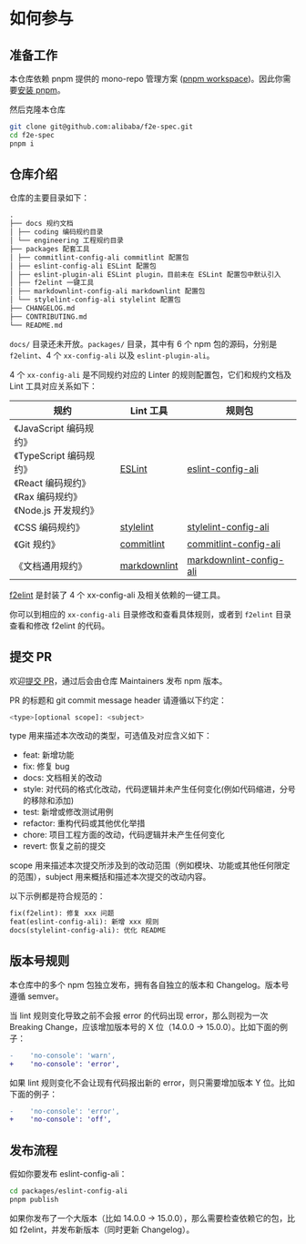 # 如何参与

## 准备工作

本仓库依赖 pnpm 提供的 mono-repo 管理方案 ([pnpm workspace](https://pnpm.io/workspaces))。因此你需要[安装 pnpm](https://pnpm.io/installation)。

然后克隆本仓库

```bash
git clone git@github.com:alibaba/f2e-spec.git
cd f2e-spec
pnpm i
```

## 仓库介绍

仓库的主要目录如下：

```markdown
.
├── docs 规约文档
│ ├── coding 编码规约目录
│ └── engineering 工程规约目录
├── packages 配套工具
│ ├── commitlint-config-ali commitlint 配置包
│ ├── eslint-config-ali ESLint 配置包
│ ├── eslint-plugin-ali ESLint plugin，目前未在 ESLint 配置包中默认引入
│ ├── f2elint 一键工具
│ ├── markdownlint-config-ali markdownlint 配置包
│ └── stylelint-config-ali stylelint 配置包
├── CHANGELOG.md
├── CONTRIBUTING.md
└── README.md
```

`docs/` 目录还未开放。`packages/` 目录，其中有 6 个 npm 包的源码，分别是 `f2elint`、4 个 `xx-config-ali` 以及 `eslint-plugin-ali`。

4 个 `xx-config-ali` 是不同规约对应的 Linter 的规则配置包，它们和规约文档及 Lint 工具对应关系如下：

| 规约                                                                                                                             | Lint 工具                                                  | 规则包                                                                           |
| -------------------------------------------------------------------------------------------------------------------------------- | ---------------------------------------------------------- | -------------------------------------------------------------------------------- |
| 《JavaScript 编码规约》 <br/> 《TypeScript 编码规约》 <br/> 《React 编码规约》 <br/> 《Rax 编码规约》 <br/> 《Node.js 开发规约》 | [ESLint](https://eslint.org/)                              | [eslint-config-ali](https://www.npmjs.com/package/eslint-config-ali)             |
| 《CSS 编码规约》                                                                                                                 | [stylelint](https://stylelint.io/)                         | [stylelint-config-ali](https://www.npmjs.com/package/stylelint-config-ali)       |
| 《Git 规约》                                                                                                                     | [commitlint](https://commitlint.js.org/#/)                 | [commitlint-config-ali](https://www.npmjs.com/package/commitlint-config-ali)     |
| 《文档通用规约》                                                                                                                 | [markdownlint](https://github.com/DavidAnson/markdownlint) | [markdownlint-config-ali](https://www.npmjs.com/package/markdownlint-config-ali) |

[f2elint](https://www.npmjs.com/package/f2elint) 是封装了 4 个 xx-config-ali 及相关依赖的一键工具。

你可以到相应的 `xx-config-ali` 目录修改和查看具体规则，或者到 `f2elint` 目录查看和修改 f2elint 的代码。

## 提交 PR

欢迎[提交 PR](https://github.com/alibaba/f2e-spec/pulls)，通过后会由仓库 Maintainers 发布 npm 版本。

PR 的标题和 git commit message header 请遵循以下约定：

```bash
<type>[optional scope]: <subject>
```

type 用来描述本次改动的类型，可选值及对应含义如下：

- feat: 新增功能
- fix: 修复 bug
- docs: 文档相关的改动
- style: 对代码的格式化改动，代码逻辑并未产生任何变化(例如代码缩进，分号的移除和添加)
- test: 新增或修改测试用例
- refactor: 重构代码或其他优化举措
- chore: 项目工程方面的改动，代码逻辑并未产生任何变化
- revert: 恢复之前的提交

scope 用来描述本次提交所涉及到的改动范围（例如模块、功能或其他任何限定的范围），subject 用来概括和描述本次提交的改动内容。

以下示例都是符合规范的：

```markdown
fix(f2elint): 修复 xxx 问题
feat(eslint-config-ali): 新增 xxx 规则
docs(stylelint-config-ali): 优化 README
```

## 版本号规则

本仓库中的多个 npm 包独立发布，拥有各自独立的版本和 Changelog。版本号遵循 semver。

当 lint 规则变化导致之前不会报 error 的代码出现 error，那么则视为一次 Breaking Change，应该增加版本号的 X 位（14.0.0 -> 15.0.0）。比如下面的例子：

```diff
-    'no-console': 'warn',
+    'no-console': 'error',
```

如果 lint 规则变化不会让现有代码报出新的 error，则只需要增加版本 Y 位。比如下面的例子：

```diff
-    'no-console': 'error',
+    'no-console': 'off',
```

## 发布流程

假如你要发布 eslint-config-ali：

```bash
cd packages/eslint-config-ali
pnpm publish
```

如果你发布了一个大版本（比如 14.0.0 -> 15.0.0），那么需要检查依赖它的包，比如 f2elint，并发布新版本（同时更新 Changelog）。
